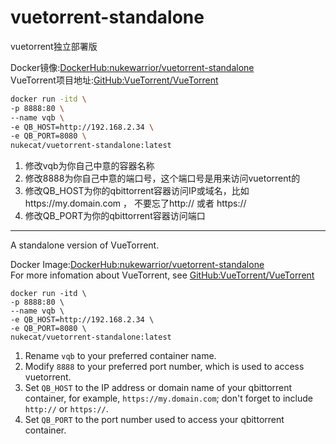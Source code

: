 # vuetorrent-standalone

vuetorrent独立部署版

Docker镜像:[DockerHub:nukewarrior/vuetorrent-standalone](https://github.com/nukewarrior/vuetorrent-standalone)  
VueTorrent项目地址:[GitHub:VueTorrent/VueTorrent](https://github.com/VueTorrent/VueTorrent)

```bash
docker run -itd \
-p 8888:80 \
--name vqb \
-e QB_HOST=http://192.168.2.34 \
-e QB_PORT=8080 \
nukecat/vuetorrent-standalone:latest
```

1. 修改vqb为你自己中意的容器名称
2. 修改8888为你自己中意的端口号，这个端口号是用来访问vuetorrent的
3. 修改QB_HOST为你的qbittorrent容器访问IP或域名，比如https://my.domain.com ， 不要忘了http:// 或者 https://
4. 修改QB_PORT为你的qbittorrent容器访问端口


---


A standalone version of VueTorrent. 

Docker Image:[DockerHub:nukewarrior/vuetorrent-standalone](https://github.com/nukewarrior/vuetorrent-standalone)  
For more infomation about VueTorrent, see [GitHub:VueTorrent/VueTorrent](https://github.com/VueTorrent/VueTorrent)

```
docker run -itd \
-p 8888:80 \
--name vqb \
-e QB_HOST=http://192.168.2.34 \
-e QB_PORT=8080 \
nukecat/vuetorrent-standalone:latest
```
1. Rename `vqb` to your preferred container name.
2. Modify `8888` to your preferred port number, which is used to access vuetorrent.
3. Set `QB_HOST` to the IP address or domain name of your qbittorrent container, for example, `https://my.domain.com`; don't forget to include `http://` or `https://`.
4. Set `QB_PORT` to the port number used to access your qbittorrent container.
